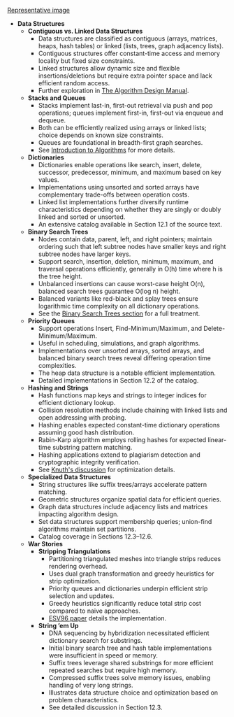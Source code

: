 [Representative image](ADM-ch03-datastructs.best.png)

- **Data Structures**
  - **Contiguous vs. Linked Data Structures**
    - Data structures are classified as contiguous (arrays, matrices, heaps, hash tables) or linked (lists, trees, graph adjacency lists).
    - Contiguous structures offer constant-time access and memory locality but fixed size constraints.
    - Linked structures allow dynamic size and flexible insertions/deletions but require extra pointer space and lack efficient random access.
    - Further exploration in [The Algorithm Design Manual](https://doi.org/10.1007/978-1-84800-070-4).
  - **Stacks and Queues**
    - Stacks implement last-in, first-out retrieval via push and pop operations; queues implement first-in, first-out via enqueue and dequeue.
    - Both can be efficiently realized using arrays or linked lists; choice depends on known size constraints.
    - Queues are foundational in breadth-first graph searches.
    - See [Introduction to Algorithms](https://mitpress.mit.edu/books/introduction-algorithms) for more details.
  - **Dictionaries**
    - Dictionaries enable operations like search, insert, delete, successor, predecessor, minimum, and maximum based on key values.
    - Implementations using unsorted and sorted arrays have complementary trade-offs between operation costs.
    - Linked list implementations further diversify runtime characteristics depending on whether they are singly or doubly linked and sorted or unsorted.
    - An extensive catalog available in Section 12.1 of the source text.
  - **Binary Search Trees**
    - Nodes contain data, parent, left, and right pointers; maintain ordering such that left subtree nodes have smaller keys and right subtree nodes have larger keys.
    - Support search, insertion, deletion, minimum, maximum, and traversal operations efficiently, generally in O(h) time where h is the tree height.
    - Unbalanced insertions can cause worst-case height O(n), balanced search trees guarantee O(log n) height.
    - Balanced variants like red-black and splay trees ensure logarithmic time complexity on all dictionary operations.
    - See the [Binary Search Trees section](https://doi.org/10.1007/978-1-84800-070-4_3) for a full treatment.
  - **Priority Queues**
    - Support operations Insert, Find-Minimum/Maximum, and Delete-Minimum/Maximum.
    - Useful in scheduling, simulations, and graph algorithms.
    - Implementations over unsorted arrays, sorted arrays, and balanced binary search trees reveal differing operation time complexities.
    - The heap data structure is a notable efficient implementation.
    - Detailed implementations in Section 12.2 of the catalog.
  - **Hashing and Strings**
    - Hash functions map keys and strings to integer indices for efficient dictionary lookup.
    - Collision resolution methods include chaining with linked lists and open addressing with probing.
    - Hashing enables expected constant-time dictionary operations assuming good hash distribution.
    - Rabin-Karp algorithm employs rolling hashes for expected linear-time substring pattern matching.
    - Hashing applications extend to plagiarism detection and cryptographic integrity verification.
    - See [Knuth's discussion](https://doi.org/10.5555/58056) for optimization details.
  - **Specialized Data Structures**
    - String structures like suffix trees/arrays accelerate pattern matching.
    - Geometric structures organize spatial data for efficient queries.
    - Graph data structures include adjacency lists and matrices impacting algorithm design.
    - Set data structures support membership queries; union-find algorithms maintain set partitions.
    - Catalog coverage in Sections 12.3–12.6.
  - **War Stories**
    - **Stripping Triangulations**
      - Partitioning triangulated meshes into triangle strips reduces rendering overhead.
      - Uses dual graph transformation and greedy heuristics for strip optimization.
      - Priority queues and dictionaries underpin efficient strip selection and updates.
      - Greedy heuristics significantly reduce total strip cost compared to naive approaches.
      - [ESV96 paper](https://doi.org/10.1109/VISUAL.1996.568122) details the implementation.
    - **String ’em Up**
      - DNA sequencing by hybridization necessitated efficient dictionary search for substrings.
      - Initial binary search tree and hash table implementations were insufficient in speed or memory.
      - Suffix trees leverage shared substrings for more efficient repeated searches but require high memory.
      - Compressed suffix trees solve memory issues, enabling handling of very long strings.
      - Illustrates data structure choice and optimization based on problem characteristics.
      - See detailed discussion in Section 12.3.
